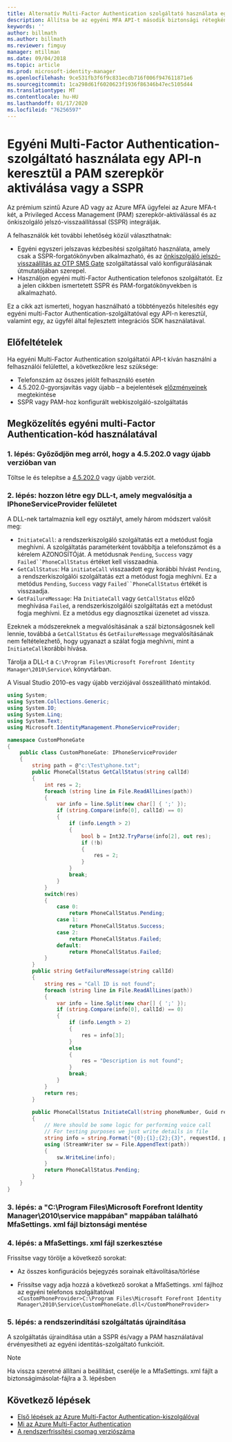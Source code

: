 ```yaml
---
title: Alternatív Multi-Factor Authentication szolgáltató használata egy API-n keresztül a PAM vagy a SSPR forgatókönyv aktiválásához | Microsoft Docs
description: Állítsa be az egyéni MFA API-t második biztonsági rétegként, amikor a felhasználók a szerepköröket aktiválja Privileged Access Management és az önkiszolgáló jelszó-visszaállítást használják.
keywords: ''
author: billmath
ms.author: billmath
ms.reviewer: fimguy
manager: mtillman
ms.date: 09/04/2018
ms.topic: article
ms.prod: microsoft-identity-manager
ms.openlocfilehash: 9ce531fb3f6f9c831ecdb716f006f947611871e6
ms.sourcegitcommit: 1ca298d61f6020623f1936f86346b47ec5105d44
ms.translationtype: MT
ms.contentlocale: hu-HU
ms.lasthandoff: 01/17/2020
ms.locfileid: "76256597"
---
```

# <a name="use-a-custom-multi-factor-authentication-provider-via-an-api-during-pam-role-activation-or-in-sspr"></a>Egyéni Multi-Factor Authentication-szolgáltató használata egy API-n keresztül a PAM szerepkör aktiválása vagy a SSPR

Az prémium szintű Azure AD vagy az Azure MFA ügyfelei az Azure MFA-t két, a Privileged Access Management (PAM) szerepkör-aktiválással és az önkiszolgáló jelszó-visszaállítással (SSPR) integrálják.

A felhasználók két további lehetőség közül választhatnak:

 - Egyéni egyszeri jelszavas kézbesítési szolgáltató használata, amely csak a SSPR-forgatókönyvben alkalmazható, és az [önkiszolgáló jelszó-visszaállítás az OTP SMS Gate](https://docs.microsoft.com/previous-versions/mim/hh824692(v=ws.10)) szolgáltatással való konfigurálásának útmutatójában szerepel.
 - Használjon egyéni multi-Factor Authentication telefonos szolgáltatót. Ez a jelen cikkben ismertetett SSPR és PAM-forgatókönyvekben is alkalmazható.

Ez a cikk azt ismerteti, hogyan használható a többtényezős hitelesítés egy egyéni multi-Factor Authentication-szolgáltatóval egy API-n keresztül, valamint egy, az ügyfél által fejlesztett integrációs SDK használatával.  

## <a name="prerequisites"></a>Előfeltételek

Ha egyéni Multi-Factor Authentication szolgáltatói API-t kíván használni a felhasználói felülettel, a következőkre lesz szüksége:

- Telefonszám az összes jelölt felhasználó esetén
- 4\.5.202.0-gyorsjavítás vagy újabb – a bejelentések [előzményeinek](reference/version-history.md) megtekintése
- SSPR vagy PAM-hoz konfigurált webkiszolgáló-szolgáltatás

## <a name="approach-using-custom-multi-factor-authentication-code"></a>Megközelítés egyéni multi-Factor Authentication-kód használatával

### <a name="step-1-ensure-mim-service-is-at-version-452020-or-later"></a>1\. lépés: Győződjön meg arról, hogy a 4.5.202.0 vagy újabb verzióban van

Töltse le és telepítse a [4.5.202.0](https://www.microsoft.com/download/details.aspx?id=57278) vagy újabb verziót.

### <a name="step-2-create-a-dll-which-implements-the-iphoneserviceprovider-interface"></a>2\. lépés: hozzon létre egy DLL-t, amely megvalósítja a IPhoneServiceProvider felületet

A DLL-nek tartalmaznia kell egy osztályt, amely három módszert valósít meg:

- `InitiateCall`: a rendszerkiszolgáló szolgáltatás ezt a metódust fogja meghívni. A szolgáltatás paraméterként továbbítja a telefonszámot és a kérelem AZONOSÍTÓját.  A metódusnak `Pending`, `Success` vagy `Failed``PhoneCallStatus` értéket kell visszaadnia.
- `GetCallStatus`: Ha `initiateCall` visszaadott egy korábbi hívást `Pending`, a rendszerkiszolgálói szolgáltatás ezt a metódust fogja meghívni. Ez a metódus `Pending`, `Success` vagy `Failed``PhoneCallStatus` értékét is visszaadja.
- `GetFailureMessage`: Ha `InitiateCall` vagy `GetCallStatus` előző meghívása `Failed`, a rendszerkiszolgálói szolgáltatás ezt a metódust fogja meghívni. Ez a metódus egy diagnosztikai üzenetet ad vissza.

Ezeknek a módszereknek a megvalósításának a szál biztonságosnek kell lennie, továbbá a `GetCallStatus` és `GetFailureMessage` megvalósításának nem feltételezhető, hogy ugyanazt a szálat fogja meghívni, mint a `InitiateCall`korábbi hívása.

Tárolja a DLL-t a `C:\Program Files\Microsoft Forefront Identity Manager\2010\Service\` könyvtárban.

A Visual Studio 2010-es vagy újabb verziójával összeállítható mintakód.

```csharp
using System;
using System.Collections.Generic;
using System.IO;
using System.Linq;
using System.Text;
using Microsoft.IdentityManagement.PhoneServiceProvider;

namespace CustomPhoneGate
{
    public class CustomPhoneGate: IPhoneServiceProvider
    {
        string path = @"c:\Test\phone.txt";
        public PhoneCallStatus GetCallStatus(string callId)
        {
            int res = 2;
            foreach (string line in File.ReadAllLines(path))
            {
                var info = line.Split(new char[] { ';' });
                if (string.Compare(info[0], callId) == 0)
                {
                    if (info.Length > 2)
                    {
                        bool b = Int32.TryParse(info[2], out res);
                        if (!b)
                        {
                            res = 2;
                        }
                    }
                    break;
                }
            }
            switch(res)
            {
                case 0:
                    return PhoneCallStatus.Pending;
                case 1:
                    return PhoneCallStatus.Success;
                case 2:
                    return PhoneCallStatus.Failed;
                default:
                    return PhoneCallStatus.Failed;
            }       
        }
        public string GetFailureMessage(string callId)
        {
            string res = "Call ID is not found";
            foreach (string line in File.ReadAllLines(path))
            {
                var info = line.Split(new char[] { ';' });
                if (string.Compare(info[0], callId) == 0)
                {
                    if (info.Length > 2)
                    {
                        res = info[3];
                    }
                    else
                    {
                        res = "Description is not found";
                    }
                    break;
                }
            }
            return res;            
        }
        
        public PhoneCallStatus InitiateCall(string phoneNumber, Guid requestId, Dictionary<string,object> deliveryAttributes)
        {
            // Here should be some logic for performing voice call
            // For testing purposes we just write details in file             
            string info = string.Format("{0};{1};{2};{3}", requestId, phoneNumber, 0, string.Empty);
            using (StreamWriter sw = File.AppendText(path))
            {
                sw.WriteLine(info);                
            }
            return PhoneCallStatus.Pending;    
        }
    }
}
```
### <a name="step-3-backup-the-mfasettingsxml-located-in-the-cprogram-filesmicrosoft-forefront-identity-manager2010service"></a>3\. lépés: a "C:\Program Files\Microsoft Forefront Identity Manager\2010\service mappában" mappában található MfaSettings. xml fájl biztonsági mentése

### <a name="step-4-edit-the-mfasettingsxml-file"></a>4\. lépés: a MfaSettings. xml fájl szerkesztése

Frissítse vagy törölje a következő sorokat:

- Az összes konfigurációs bejegyzés sorainak eltávolítása/törlése 

- Frissítse vagy adja hozzá a következő sorokat a MfaSettings. xml fájlhoz az egyéni telefonos szolgáltatóval <br>
`<CustomPhoneProvider>C:\Program Files\Microsoft Forefront Identity Manager\2010\Service\CustomPhoneGate.dll</CustomPhoneProvider>`

### <a name="step-5-restart-mim-service"></a>5\. lépés: a rendszerindítási szolgáltatás újraindítása

A szolgáltatás újraindítása után a SSPR és/vagy a PAM használatával érvényesítheti az egyéni identitás-szolgáltató funkcióit.

> [!NOTE] 
> Ha vissza szeretné állítani a beállítást, cserélje le a MfaSettings. xml fájlt a biztonságimásolat-fájlra a 3. lépésben


## <a name="next-steps"></a>Következő lépések

- [Első lépések az Azure Multi-Factor Authentication-kiszolgálóval](https://docs.microsoft.com/azure/active-directory/authentication/howto-mfaserver-deploy)
- [Mi az Azure Multi-Factor Authentication](https://docs.microsoft.com/azure/multi-factor-authentication/multi-factor-authentication)
- [A rendszerfrissítési csomag verziószáma](./reference/version-history.md)
